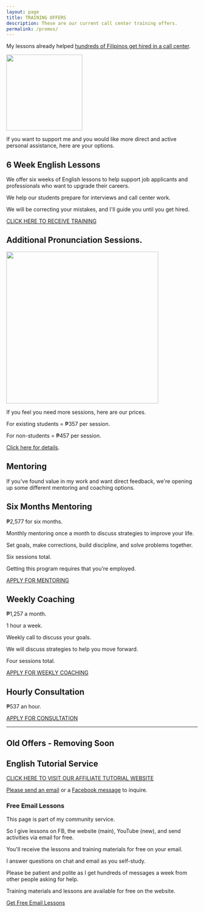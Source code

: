 ```yaml
---
layout: page
title: TRAINING OFFERS
description: These are our current call center training offers. 
permalink: /promos/
---
```

My lessons already helped [hundreds of Filipinos get hired in a call center](https://callcentertrainingtips.com/testimonials).

<img src="{{ site.url }}/images/2019-07-Kevin-Gray.jpg" width="200">

If you want to support me and you would like more direct and active personal assistance, here are your options.

## 6 Week English Lessons

We offer six weeks of English lessons to help support job applicants and professionals who want to upgrade their careers.

We help our students prepare for interviews and call center work.

We will be correcting your mistakes, and I'll guide you until you get hired. 

<a href="https://callcentertrainingtips.com/6WEL250/" class="button focus">CLICK HERE TO RECEIVE TRAINING</a>

## Additional Pronunciation Sessions.

<img src="{{ site.url }}/images/2020-07-01-three-hundred.png" width="400">

If you feel you need more sessions, here are our prices.

For existing students = ₱357 per session.

For non-students = ₱457 per session.

[Click here for details](https://callcentertrainingtips.com/pps/).

## Mentoring

If you've found value in my work and want direct feedback, we're opening up some different mentoring and coaching options.

## Six Months Mentoring

₱2,577 for six months.

Monthly mentoring once a month to discuss strategies to improve your life.

Set goals, make corrections, build discipline, and solve problems together.

Six sessions total.

Getting this program requires that you're employed.

[APPLY FOR MENTORING](https://forms.gle/6YhaN1jqSzWYwzd2A)

## Weekly Coaching 

₱1,257 a month.

1 hour a week.

Weekly call to discuss your goals.

We will discuss strategies to help you move forward.

Four sessions total.

[APPLY FOR WEEKLY COACHING](https://forms.gle/WjCos8yLCpV9QAiKA)

## Hourly Consultation

₱537 an hour.

[APPLY FOR CONSULTATION](https://forms.gle/tnbBqJcKSyxGMK9K8)

---

## Old Offers - Removing Soon

## English Tutorial Service

[CLICK HERE TO VISIT OUR AFFILIATE TUTORIAL WEBSITE](https://philippinesprivateenglishtutors.com/)

[Please send an email](mailto:kevin@callcentertrainingtips.com) or a [Facebook message](https://www.facebook.com/callcentertrainingtips/) to inquire.

### Free Email Lessons

This page is part of my community service.

So I give lessons on FB, the website (main), YouTube (new), and send activities via email for free.

You'll receive the lessons and training materials for free on your email.

I answer questions on chat and email as you self-study.

Please be patient and polite as I get hundreds of messages a week from other people asking for help.

Training materials and lessons are available for free on the website.

<a href="https://sendfox.com/callcentertrainingtips" class="button focus">Get Free Email Lessons</a>
